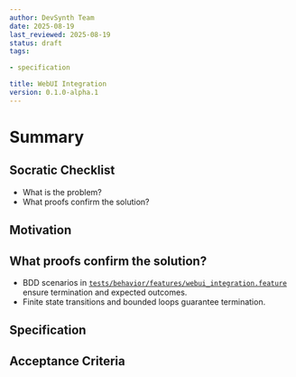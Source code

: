 ```yaml
---
author: DevSynth Team
date: 2025-08-19
last_reviewed: 2025-08-19
status: draft
tags:

- specification

title: WebUI Integration
version: 0.1.0-alpha.1
---
```


<!--
Required metadata fields:
- author: document author
- date: creation date
- last_reviewed: last review date
- status: draft | review | published
- tags: search keywords
- title: short descriptive name
- version: specification version
-->

# Summary

## Socratic Checklist
- What is the problem?
- What proofs confirm the solution?

## Motivation

## What proofs confirm the solution?
- BDD scenarios in [`tests/behavior/features/webui_integration.feature`](../../tests/behavior/features/webui_integration.feature) ensure termination and expected outcomes.
- Finite state transitions and bounded loops guarantee termination.


## Specification

## Acceptance Criteria
